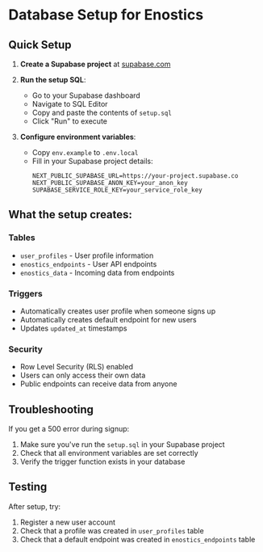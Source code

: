 # Database Setup for Enostics

## Quick Setup

1. **Create a Supabase project** at [supabase.com](https://supabase.com)

2. **Run the setup SQL**:
   - Go to your Supabase dashboard
   - Navigate to SQL Editor
   - Copy and paste the contents of `setup.sql`
   - Click "Run" to execute

3. **Configure environment variables**:
   - Copy `env.example` to `.env.local`
   - Fill in your Supabase project details:
     ```
     NEXT_PUBLIC_SUPABASE_URL=https://your-project.supabase.co
     NEXT_PUBLIC_SUPABASE_ANON_KEY=your_anon_key
     SUPABASE_SERVICE_ROLE_KEY=your_service_role_key
     ```

## What the setup creates:

### Tables
- `user_profiles` - User profile information
- `enostics_endpoints` - User API endpoints
- `enostics_data` - Incoming data from endpoints

### Triggers
- Automatically creates user profile when someone signs up
- Automatically creates default endpoint for new users
- Updates `updated_at` timestamps

### Security
- Row Level Security (RLS) enabled
- Users can only access their own data
- Public endpoints can receive data from anyone

## Troubleshooting

If you get a 500 error during signup:
1. Make sure you've run the `setup.sql` in your Supabase project
2. Check that all environment variables are set correctly
3. Verify the trigger function exists in your database

## Testing

After setup, try:
1. Register a new user account
2. Check that a profile was created in `user_profiles` table
3. Check that a default endpoint was created in `enostics_endpoints` table 